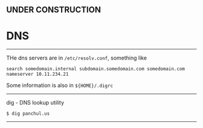 ## UNDER CONSTRUCTION

# DNS

---

THe dns servers are in `/etc/resolv.conf`, something like

    search somedomain.internal subdomain.somedomain.com somedomain.com
    nameserver 10.11.234.21

Some information is also in `${HOME}/.digrc`

---

dig - DNS lookup utility

    $ dig panchul.us
     
---
